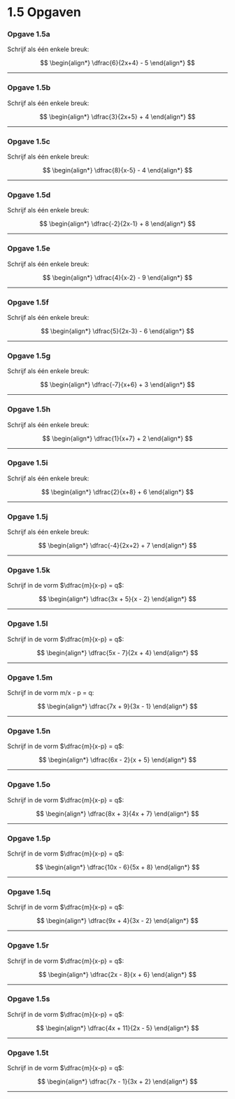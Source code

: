 # 1.5 Opgaven

### Opgave 1.5a

Schrijf als één enkele breuk:

$$
\begin{align*}
 \dfrac{6}{2x+4} - 5
\end{align*}
$$

---

### Opgave 1.5b

Schrijf als één enkele breuk:

$$
\begin{align*}
 \dfrac{3}{2x+5} + 4
\end{align*}
$$

---

### Opgave 1.5c

Schrijf als één enkele breuk:

$$
\begin{align*}
 \dfrac{8}{x-5} - 4
\end{align*}
$$

---

### Opgave 1.5d

Schrijf als één enkele breuk:

$$
\begin{align*}
 \dfrac{-2}{2x-1} + 8
\end{align*}
$$

---

### Opgave 1.5e

Schrijf als één enkele breuk:

$$
\begin{align*}
 \dfrac{4}{x-2} - 9
\end{align*}
$$

---

### Opgave 1.5f

Schrijf als één enkele breuk:

$$
\begin{align*}
 \dfrac{5}{2x-3} - 6
\end{align*}
$$

---

### Opgave 1.5g

Schrijf als één enkele breuk:

$$
\begin{align*}
 \dfrac{-7}{x+6} + 3
\end{align*}
$$

---

### Opgave 1.5h

Schrijf als één enkele breuk:

$$
\begin{align*}
 \dfrac{1}{x+7} + 2
\end{align*}
$$

---

### Opgave 1.5i

Schrijf als één enkele breuk:

$$
\begin{align*}
 \dfrac{2}{x+8} + 6
\end{align*}
$$

---

### Opgave 1.5j

Schrijf als één enkele breuk:

$$
\begin{align*}
 \dfrac{-4}{2x+2} + 7
\end{align*}
$$

---

### Opgave 1.5k

Schrijf in de vorm $\dfrac{m}{x-p} = q$:

$$
\begin{align*}
 \dfrac{3x + 5}{x - 2}
\end{align*}
$$

---

### Opgave 1.5l

Schrijf in de vorm $\dfrac{m}{x-p} = q$:

$$
\begin{align*}
 \dfrac{5x - 7}{2x + 4}
\end{align*}
$$

---

### Opgave 1.5m

Schrijf in de vorm m/x - p = q:

$$
\begin{align*}
 \dfrac{7x + 9}{3x - 1}
\end{align*}
$$

---

### Opgave 1.5n

Schrijf in de vorm $\dfrac{m}{x-p} = q$:

$$
\begin{align*}
 \dfrac{6x - 2}{x + 5}
\end{align*}
$$

---

### Opgave 1.5o

Schrijf in de vorm $\dfrac{m}{x-p} = q$:

$$
\begin{align*}
 \dfrac{8x + 3}{4x + 7}
\end{align*}
$$

---

### Opgave 1.5p

Schrijf in de vorm $\dfrac{m}{x-p} = q$:

$$
\begin{align*}
 \dfrac{10x - 6}{5x + 8}
\end{align*}
$$

---

### Opgave 1.5q

Schrijf in de vorm $\dfrac{m}{x-p} = q$:

$$
\begin{align*}
 \dfrac{9x + 4}{3x - 2}
\end{align*}
$$

---

### Opgave 1.5r

Schrijf in de vorm $\dfrac{m}{x-p} = q$:

$$
\begin{align*}
 \dfrac{2x - 8}{x + 6}
\end{align*}
$$

---

### Opgave 1.5s

Schrijf in de vorm $\dfrac{m}{x-p} = q$:

$$
\begin{align*}
 \dfrac{4x + 11}{2x - 5}
\end{align*}
$$

---

### Opgave 1.5t

Schrijf in de vorm $\dfrac{m}{x-p} = q$:

$$
\begin{align*}
 \dfrac{7x - 1}{3x + 2}
\end{align*}
$$

---